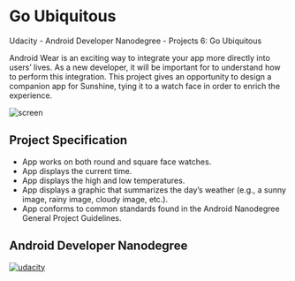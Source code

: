 # Go Ubiquitous
Udacity - Android Developer Nanodegree - Projects 6: Go Ubiquitous

Android Wear is an exciting way to integrate your app more directly into users’ lives. As a new developer, it will be important for to understand how to perform this integration. This project gives an opportunity to design a companion app for Sunshine, tying it to a watch face in order to enrich the experience.

![screen](../master/art/screenshot.png)


## Project Specification

* App works on both round and square face watches.
* App displays the current time.
* App displays the high and low temperatures.
* App displays a graphic that summarizes the day’s weather (e.g., a sunny image, rainy image, cloudy image, etc.).
* App conforms to common standards found in the Android Nanodegree General Project Guidelines.


## Android Developer Nanodegree
[![udacity][1]][2]

[1]: ../master/art/nanodegree-logo.png
[2]: https://www.udacity.com/course/android-developer-nanodegree--nd801
